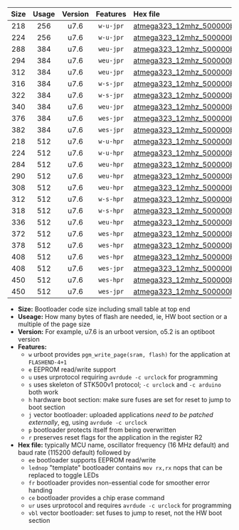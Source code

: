 |Size|Usage|Version|Features|Hex file|
|:-:|:-:|:-:|:-:|:--|
|218|256|u7.6|`w-u-jpr`|[atmega323_12mhz_500000bps_ur_vbl.hex](https://raw.githubusercontent.com/stefanrueger/urboot/main/atmega323_12mhz_500000bps_ur_vbl.hex)|
|224|256|u7.6|`w-u-jpr`|[atmega323_12mhz_500000bps_lednop_ur_vbl.hex](https://raw.githubusercontent.com/stefanrueger/urboot/main/atmega323_12mhz_500000bps_lednop_ur_vbl.hex)|
|288|384|u7.6|`weu-jpr`|[atmega323_12mhz_500000bps_ee_ur_vbl.hex](https://raw.githubusercontent.com/stefanrueger/urboot/main/atmega323_12mhz_500000bps_ee_ur_vbl.hex)|
|294|384|u7.6|`weu-jpr`|[atmega323_12mhz_500000bps_ee_lednop_ur_vbl.hex](https://raw.githubusercontent.com/stefanrueger/urboot/main/atmega323_12mhz_500000bps_ee_lednop_ur_vbl.hex)|
|312|384|u7.6|`weu-jpr`|[atmega323_12mhz_500000bps_ee_lednop_fr_ur_vbl.hex](https://raw.githubusercontent.com/stefanrueger/urboot/main/atmega323_12mhz_500000bps_ee_lednop_fr_ur_vbl.hex)|
|316|384|u7.6|`w-s-jpr`|[atmega323_12mhz_500000bps_vbl.hex](https://raw.githubusercontent.com/stefanrueger/urboot/main/atmega323_12mhz_500000bps_vbl.hex)|
|322|384|u7.6|`w-s-jpr`|[atmega323_12mhz_500000bps_lednop_vbl.hex](https://raw.githubusercontent.com/stefanrueger/urboot/main/atmega323_12mhz_500000bps_lednop_vbl.hex)|
|340|384|u7.6|`weu-jpr`|[atmega323_12mhz_500000bps_ee_lednop_fr_ce_ur_vbl.hex](https://raw.githubusercontent.com/stefanrueger/urboot/main/atmega323_12mhz_500000bps_ee_lednop_fr_ce_ur_vbl.hex)|
|376|384|u7.6|`wes-jpr`|[atmega323_12mhz_500000bps_ee_vbl.hex](https://raw.githubusercontent.com/stefanrueger/urboot/main/atmega323_12mhz_500000bps_ee_vbl.hex)|
|382|384|u7.6|`wes-jpr`|[atmega323_12mhz_500000bps_ee_lednop_vbl.hex](https://raw.githubusercontent.com/stefanrueger/urboot/main/atmega323_12mhz_500000bps_ee_lednop_vbl.hex)|
|218|512|u7.6|`w-u-hpr`|[atmega323_12mhz_500000bps_ur.hex](https://raw.githubusercontent.com/stefanrueger/urboot/main/atmega323_12mhz_500000bps_ur.hex)|
|224|512|u7.6|`w-u-hpr`|[atmega323_12mhz_500000bps_lednop_ur.hex](https://raw.githubusercontent.com/stefanrueger/urboot/main/atmega323_12mhz_500000bps_lednop_ur.hex)|
|284|512|u7.6|`weu-hpr`|[atmega323_12mhz_500000bps_ee_ur.hex](https://raw.githubusercontent.com/stefanrueger/urboot/main/atmega323_12mhz_500000bps_ee_ur.hex)|
|290|512|u7.6|`weu-hpr`|[atmega323_12mhz_500000bps_ee_lednop_ur.hex](https://raw.githubusercontent.com/stefanrueger/urboot/main/atmega323_12mhz_500000bps_ee_lednop_ur.hex)|
|308|512|u7.6|`weu-hpr`|[atmega323_12mhz_500000bps_ee_lednop_fr_ur.hex](https://raw.githubusercontent.com/stefanrueger/urboot/main/atmega323_12mhz_500000bps_ee_lednop_fr_ur.hex)|
|312|512|u7.6|`w-s-hpr`|[atmega323_12mhz_500000bps.hex](https://raw.githubusercontent.com/stefanrueger/urboot/main/atmega323_12mhz_500000bps.hex)|
|318|512|u7.6|`w-s-hpr`|[atmega323_12mhz_500000bps_lednop.hex](https://raw.githubusercontent.com/stefanrueger/urboot/main/atmega323_12mhz_500000bps_lednop.hex)|
|336|512|u7.6|`weu-hpr`|[atmega323_12mhz_500000bps_ee_lednop_fr_ce_ur.hex](https://raw.githubusercontent.com/stefanrueger/urboot/main/atmega323_12mhz_500000bps_ee_lednop_fr_ce_ur.hex)|
|372|512|u7.6|`wes-hpr`|[atmega323_12mhz_500000bps_ee.hex](https://raw.githubusercontent.com/stefanrueger/urboot/main/atmega323_12mhz_500000bps_ee.hex)|
|378|512|u7.6|`wes-hpr`|[atmega323_12mhz_500000bps_ee_lednop.hex](https://raw.githubusercontent.com/stefanrueger/urboot/main/atmega323_12mhz_500000bps_ee_lednop.hex)|
|408|512|u7.6|`wes-hpr`|[atmega323_12mhz_500000bps_ee_lednop_fr.hex](https://raw.githubusercontent.com/stefanrueger/urboot/main/atmega323_12mhz_500000bps_ee_lednop_fr.hex)|
|408|512|u7.6|`wes-jpr`|[atmega323_12mhz_500000bps_ee_lednop_fr_vbl.hex](https://raw.githubusercontent.com/stefanrueger/urboot/main/atmega323_12mhz_500000bps_ee_lednop_fr_vbl.hex)|
|450|512|u7.6|`wes-hpr`|[atmega323_12mhz_500000bps_ee_lednop_fr_ce.hex](https://raw.githubusercontent.com/stefanrueger/urboot/main/atmega323_12mhz_500000bps_ee_lednop_fr_ce.hex)|
|450|512|u7.6|`wes-jpr`|[atmega323_12mhz_500000bps_ee_lednop_fr_ce_vbl.hex](https://raw.githubusercontent.com/stefanrueger/urboot/main/atmega323_12mhz_500000bps_ee_lednop_fr_ce_vbl.hex)|

- **Size:** Bootloader code size including small table at top end
- **Useage:** How many bytes of flash are needed, ie, HW boot section or a multiple of the page size
- **Version:** For example, u7.6 is an urboot version, o5.2 is an optiboot version
- **Features:**
  + `w` urboot provides `pgm_write_page(sram, flash)` for the application at `FLASHEND-4+1`
  + `e` EEPROM read/write support
  + `u` uses urprotocol requiring `avrdude -c urclock` for programming
  + `s` uses skeleton of STK500v1 protocol; `-c urclock` and `-c arduino` both work
  + `h` hardware boot section: make sure fuses are set for reset to jump to boot section
  + `j` vector bootloader: uploaded applications *need to be patched externally*, eg, using `avrdude -c urclock`
  + `p` bootloader protects itself from being overwritten
  + `r` preserves reset flags for the application in the register R2
- **Hex file:** typically MCU name, oscillator frequency (16 MHz default) and baud rate (115200 default) followed by
  + `ee` bootloader supports EEPROM read/write
  + `lednop` "template" bootloader contains `mov rx,rx` nops that can be replaced to toggle LEDs
  + `fr` bootloader provides non-essential code for smoother error handing
  + `ce` bootloader provides a chip erase command
  + `ur` uses urprotocol and requires `avrdude -c urclock` for programming
  + `vbl` vector bootloader: set fuses to jump to reset, not the HW boot section
